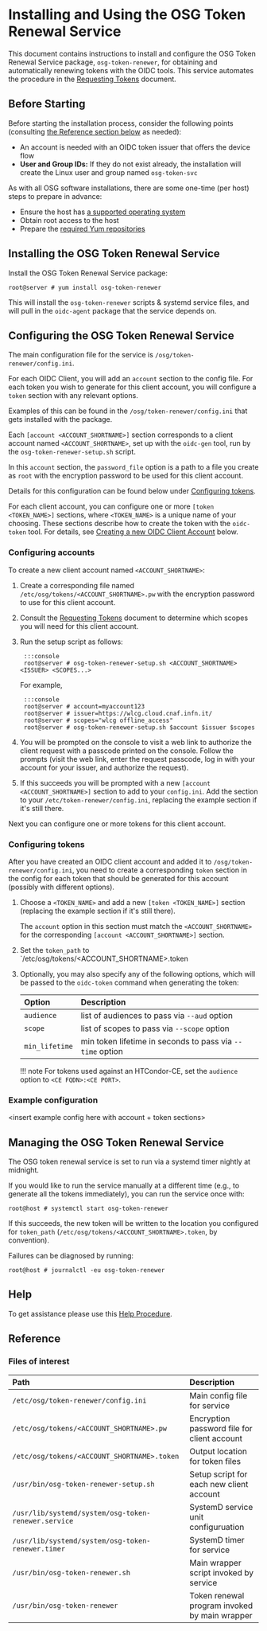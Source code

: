 Installing and Using the OSG Token Renewal Service
==================================================

This document contains instructions to install and configure the
OSG Token Renewal Service package, `osg-token-renewer`,
for obtaining and automatically renewing tokens with the OIDC tools.
This service automates the procedure in the
[Requesting Tokens](https://opensciencegrid.org/technology/software/requesting-tokens/)
document.


Before Starting
---------------

Before starting the installation process, consider the following points
(consulting [the Reference section below](#reference) as needed):

- An account is needed with an OIDC token issuer that offers the device flow
- **User and Group IDs:** If they do not exist already, the installation will
  create the Linux user and group named `osg-token-svc`

As with all OSG software installations, there are some one-time (per host)
steps to prepare in advance:

- Ensure the host has
  [a supported operating system](../release/supported_platforms.md)
- Obtain root access to the host
- Prepare the [required Yum repositories](../common/yum.md)


Installing the OSG Token Renewal Service
----------------------------------------

Install the OSG Token Renewal Service package:

```console
root@server # yum install osg-token-renewer
```

This will install the `osg-token-renewer` scripts & systemd service files,
and will pull in the `oidc-agent` package that the service depends on.


Configuring the OSG Token Renewal Service
-----------------------------------------

The main configuration file for the service is `/osg/token-renewer/config.ini`.

For each OIDC Client, you will add an `account` section to the config file.
For each token you wish to generate for this client account,
you will configure a `token` section with any relevant options.

Examples of this can be found in the `/osg/token-renewer/config.ini` that gets
installed with the package.

Each `[account <ACCOUNT_SHORTNAME>]` section corresponds to a client account
named `<ACCOUNT_SHORTNAME>`, set up with the `oidc-gen` tool, run by the
`osg-token-renewer-setup.sh` script.

In this `account` section, the `password_file` option is a path to a file
you create as `root` with the encryption password to be used for this client
account.

Details for this configuration can be found below under
[Configuring tokens](#configuring-tokens).

For each client account, you can configure one or more `[token <TOKEN_NAME>]`
sections, where `<TOKEN_NAME>` is a unique name of your choosing.
These sections describe how to create the token with the `oidc-token` tool.
For details, see
[Creating a new OIDC Client Account](#creating-a-new-oidc-client-account)
below.


### Configuring accounts

To create a new client account named `<ACCOUNT_SHORTNAME>`:

1. Create a corresponding file named `/etc/osg/tokens/<ACCOUNT_SHORTNAME>.pw`
   with the encryption password to use for this client account.
1. Consult the
   [Requesting Tokens](https://opensciencegrid.org/technology/software/requesting-tokens/)
   document to determine which scopes you will need for this client account.
1. Run the setup script as follows:

        :::console
        root@server # osg-token-renewer-setup.sh <ACCOUNT_SHORTNAME> <ISSUER> <SCOPES...>

    For example,

        :::console
        root@server # account=myaccount123
        root@server # issuer=https://wlcg.cloud.cnaf.infn.it/
        root@server # scopes="wlcg offline_access"
        root@server # osg-token-renewer-setup.sh $account $issuer $scopes

1. You will be prompted on the console to visit a web link to authorize
   the client request with a passcode printed on the console.
   Follow the prompts (visit the web link, enter the request passcode,
   log in with your account for your issuer, and authorize the request).
1. If this succeeds you will be prompted with a new
   `[account <ACCOUNT_SHORTNAME>]` section to add to your `config.ini`.
   Add the section to your `/etc/token-renewer/config.ini`, replacing the example section if it's still there.

Next you can configure one or more tokens for this client account.


### Configuring tokens

After you have created an OIDC client account and added it to
`/osg/token-renewer/config.ini`, you need to create a corresponding `token`
section in the config for each token that should be generated for this account
(possibly with different options).

1.  Choose a `<TOKEN_NAME>` and add a new `[token <TOKEN_NAME>]` section
    (replacing the example section if it's still there).

    The `account` option in this section must match the `<ACCOUNT_SHORTNAME>`
    for the corresponding `[account <ACCOUNT_SHORTNAME>]` section.

1.  Set the `token_path` to `/etc/osg/tokens/<ACCOUNT_SHORTNAME>.token

1.  Optionally, you may also specify any of the following options, which will
    be passed to the `oidc-token` command when generating the token:

    | Option         | Description                                               |
    |:---------------|:----------------------------------------------------------|
    | `audience`     | list of audiences to pass via `--aud` option              |
    | `scope`        | list of scopes to pass via `--scope` option               |
    | `min_lifetime` | min token lifetime in seconds to pass via `--time` option |

    !!! note
        For tokens used against an HTCondor-CE, set the `audience` option to
        `<CE FQDN>:<CE PORT>`.
### Example configuration

<insert example config here with account + token sections>

Managing the OSG Token Renewal Service
--------------------------------------

The OSG token renewal service is set to run via a systemd timer nightly at midnight.

If you would like to run the service manually at a different time (e.g., to generate
all the tokens immediately), you can run the service once with:

```console
root@host # systemctl start osg-token-renewer
```

If this succeeds, the new token will be written to the location you configured
for `token_path` (`/etc/osg/tokens/<ACCOUNT_SHORTNAME>.token`, by convention).

Failures can be diagnosed by running:

```console
root@host # journalctl -eu osg-token-renewer
```

Help
----

To get assistance please use this [Help Procedure](../common/help.md).


Reference
---------

### Files of interest

| Path                                                | Description                                   |
|:----------------------------------------------------|:----------------------------------------------|
| `/etc/osg/token-renewer/config.ini`                 | Main config file for service                  |
| `/etc/osg/tokens/<ACCOUNT_SHORTNAME>.pw`            | Encryption password file for client account   |
| `/etc/osg/tokens/<ACCOUNT_SHORTNAME>.token`         | Output location for token files               |
| `/usr/bin/osg-token-renewer-setup.sh`               | Setup script for each new client account      |
| `/usr/lib/systemd/system/osg-token-renewer.service` | SystemD service unit configuruation           |
| `/usr/lib/systemd/system/osg-token-renewer.timer`   | SystemD timer for service                     |
| `/usr/bin/osg-token-renewer.sh`                     | Main wrapper script invoked by service        |
| `/usr/bin/osg-token-renewer`                        | Token renewal program invoked by main wrapper |


